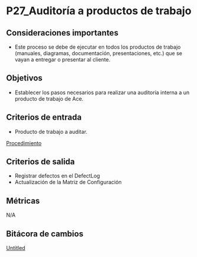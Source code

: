 # P27_Auditoría a productos de trabajo

## Consideraciones importantes

- Este proceso se debe de ejecutar en todos los productos de trabajo (manuales, diagramas, documentación, presentaciones, etc.) que se vayan a entregar o presentar al cliente.

## Objetivos

- Establecer los pasos necesarios para realizar una auditoría interna a un producto de trabajo de Ace.

## Criterios de entrada

- Producto de trabajo a auditar.

[Procedimiento](P27_Auditori%CC%81a%20a%20productos%20de%20trabajo%2094bd691001a747e89c2b23610a67f540/Procedimiento%2024a1e5ce5efd471ea6e2e833ae6c4ad5.csv)

## Criterios de salida

- Registrar defectos en el DefectLog
- Actualización de la Matriz de Configuración

## Métricas

N/A

## Bitácora de cambios

[Untitled](P27_Auditori%CC%81a%20a%20productos%20de%20trabajo%2094bd691001a747e89c2b23610a67f540/Untitled%20Database%20012254f56424431da5e6046b495fb529.csv)